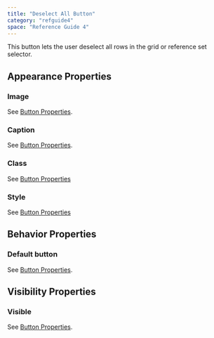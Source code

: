 ```yaml
---
title: "Deselect All Button"
category: "refguide4"
space: "Reference Guide 4"
---
```

This button lets the user deselect all rows in the grid or reference set selector.

## Appearance Properties

### Image

See [Button Properties](button-properties).

### Caption

See [Button Properties](button-properties).

### Class

See [Button Properties](button-properties)

### Style

See [Button Properties](button-properties)

## Behavior Properties

### Default button

See [Button Properties](button-properties).

## Visibility Properties

### Visible

See [Button Properties](button-properties).